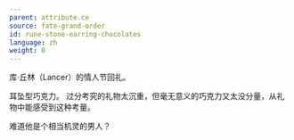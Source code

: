 ```yaml
---
parent: attribute.ce
source: fate-grand-order
id: rune-stone-earring-chocolates
language: zh
weight: 0
---
```


库·丘林（Lancer）的情人节回礼。

耳坠型巧克力。
过分考究的礼物太沉重，但毫无意义的巧克力又太没分量，从礼物中能感受到这种考量。

难道他是个相当机灵的男人？
